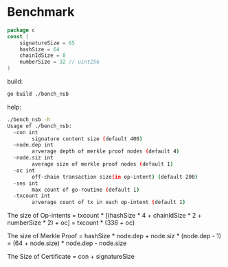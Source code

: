 # Benchmark


```go
package c
const (
    signatureSize = 65
    hashSize = 64
    chainIdSize = 8
    numberSize = 32 // uint256
)
```

build:

```bash
go build ./bench_nsb
```

help:

```bash
./bench_nsb -h
Usage of ./bench_nsb:
  -con int
    	signature content size (default 400)
  -node.dep int
    	arverage depth of merkle proof nodes (default 4)
  -node.siz int
    	average size of merkle proof nodes (default 1)
  -oc int
    	off-chain transaction size(in op-intent) (default 200)
  -ses int
    	max count of go-routine (default 1)
  -txcount int
    	arverage count of tx in each op-intent (default 1)
```

The size of Op-intents = txcount * [(hashSize * 4 + chainIdSize * 2 + numberSize * 2) + oc] = txcount * (336 + oc)

The size of Merkle Proof = hashSize * node.dep + node.siz * (node.dep - 1) = (64 + node.size) * node.dep - node.size

The Size of Certificate = con + signatureSize

